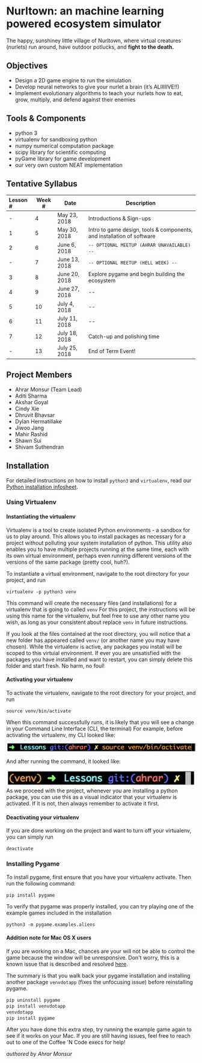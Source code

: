 # Nurltown: an machine learning powered ecosystem simulator

The happy, sunshiney little village of Nurltown, where virtual creatures (nurlets) run around, have outdoor potlucks,
and **fight to the death.**

## Objectives
* Design a 2D game engine to run the simulation
* Develop neural networks to give your nurlet a brain (it’s ALIIIIIVE!!)
* Implement evolutionary algorithms to teach your nurlets how to eat, grow, multiply, and defend against their enemies

## Tools & Components
* python 3
* virtualenv for sandboxing python
* numpy numerical computation package
* scipy library for scientific computing
* pyGame library for game development
* our very own custom NEAT implementation

## Tentative Syllabus
| Lesson # | Week # | Date          | Description                                    |
| :------- | ------ | ------------- | ---------------------------------------------- |
| -        | 4      | May 23, 2018  | Introductions & Sign-ups                       |
| 1        | 5      | May 30, 2018  | Intro to game design, tools & components, and installation of software |
| 2        | 6      | June 6, 2018  | `-- OPTIONAL MEETUP (AHRAR UNAVAILABLE) --` |
| -        | 7      | June 13, 2018 | `-- OPTIONAL MEETUP (HELL WEEK) --` |
| 3        | 8      | June 20, 2018 | Explore pygame and begin building the ecosystem |
| 4        | 9      | June 27, 2018 | -- |
| 5        | 10     | July 4, 2018  | -- |
| 6        | 11     | July 11, 2018 | -- |
| 7        | 12     | July 18, 2018 | Catch-up and polishing time                    |
| -        | 13     | July 25, 2018 | End of Term Event!                             |


## Project Members
* Ahrar Monsur (Team Lead)
* Aditi Sharma
* Akshar Goyal
* Cindy Xie
* Dhruvit Bhavsar
* Dylan Hermatillake
* Jiwoo Jang
* Mahir Rashid
* Shawn Sui
* Shivam Suthendran

## Installation

For detailed instructions on how to install `python3` and `virtualenv`, read our
[Python installation infosheet](https://github.com/UWCoffeeNCode/resources/wiki/Installing-Python).

### Using Virtualenv

#### Instantiating the virtualenv

Virtualenv is a tool to create isolated Python environments - a sandbox for us to play around. This allows you to install
packages as necessary for a project without polluting your system installation of python. This utility also enables you to have
multiple projects running at the same time, each with its own virtual environment, perhaps even running different versions
of the versions of the same package (pretty cool, huh?).

To instantiate a virtual environment, navigate to the root directory for your project, and run

    virtualenv -p python3 venv

This command will create the necessary files (and installations) for a virtualenv that is going to called `venv`
For this project, the instructions will be using this name for the virtualenv, but feel free to use any other name you wish,
as long as your consistent about replace `venv` in future instructions.

If you look at the files contained at the root directory, you will notice that a new folder has appeared called
`venv/` (or another name you may have chosen). While the virtualenv is active, any packages you install will be scoped
to this virtuial environment. If ever you are unsatisfied with the packages you have installed and want to restart,
you can simply delete this folder and start fresh. No harm, no foul!

#### Activating your virtualenv

To activate the virtualenv, navigate to the root directory for your project, and run

    source venv/bin/activate

When this command successfully runs, it is likely that you will see a change in your Command Line Interface (CLI, the terminal)
For example, before activating the virtualenv, my CLI looked like:

![Pre-virtualenv CLI](assets/images/reference/pre_venv_cli.png)

And after running the command, it looked like:


![Post-virtualenv CLI](assets/images/reference/post_venv_cli.png)
As we proceed with the project, whenever you are installing a python package, you can use this as
a visual indicator that your virtualenv is activated. If it is not, then always remember to activate it first.

#### Deactivating your virtualenv

If you are done working on the project and want to turn off your virtualenv, you can simply run

    deactivate

### Installing Pygame

To install pygame, first ensure that you have your virtualenv activate. Then run the following command:

    pip install pygame

To verify that pygame was properly installed, you can try playing one of the example games included in the installation

    python3 -m pygame.examples.aliens

#### Addition note for Mac OS X users
If you are working on a Mac, chances are your will not be able to control the game because the window will be unresponsive.
Don't worry, this is a known issue that is described and resolved [here](https://www.pygame.org/wiki/GettingStarted#Mac%20installation).

The summary is that you walk back your pygame installation and installing another package `venvdotapp` (fixes the
unfocusing issue) before reinstalling pygame.

    pip uninstall pygame
    pip install venvdotapp
    venvdotapp
    pip install pygame

After you have done this extra step, try running the example game again to see if it works on your Mac. If you are still
having issues, feel free to reach out to one of the Coffee 'N Code execs for help!

_authored by Ahrar Monsur_
    
